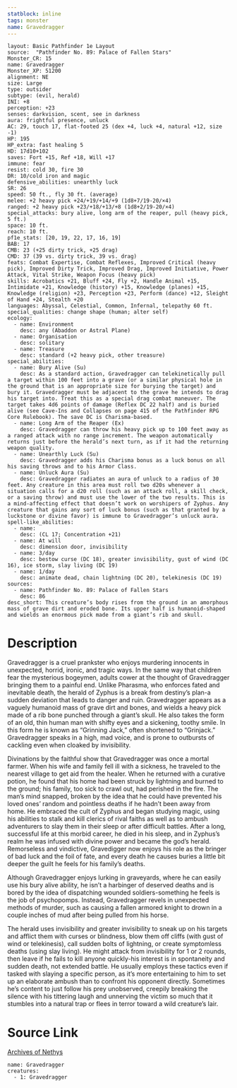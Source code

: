 ```yaml
---
statblock: inline
tags: monster
name: Gravedragger
---
```

```statblock
layout: Basic Pathfinder 1e Layout
source:  "Pathfinder No. 89: Palace of Fallen Stars"
Monster_CR: 15
name: Gravedragger
Monster_XP: 51200
alignment: NE
size: Large
type: outsider
subtype: (evil, herald)
INI: +8
perception: +23
senses: darkvision, scent, see in darkness
aura: frightful presence, unluck
AC: 29, touch 17, flat-footed 25 (dex +4, luck +4, natural +12, size -1)
HP: 195
HP_extra: fast healing 5
HD: 17d10+102
saves: Fort +15, Ref +18, Will +17
immune: fear
resist: cold 30, fire 30
DR: 10/cold iron and magic
defensive_abilities: unearthly luck
SR: 26
speed: 50 ft., fly 30 ft. (average)
melee: +2 heavy pick +24/+19/+14/+9 (1d8+7/19-20/×4)
ranged: +2 heavy pick +23/+18/+13/+8 (1d8+2/19-20/×4)
special_attacks: bury alive, long arm of the reaper, pull (heavy pick, 5 ft.)
space: 10 ft.
reach: 10 ft.
pf1e_stats: [20, 19, 22, 17, 16, 19]
BAB: 17
CMB: 23 (+25 dirty trick, +25 drag)
CMD: 37 (39 vs. dirty trick, 39 vs. drag)
feats: Combat Expertise, Combat Reflexes, Improved Critical (heavy pick), Improved Dirty Trick, Improved Drag, Improved Initiative, Power Attack, Vital Strike, Weapon Focus (heavy pick)
skills: Acrobatics +21, Bluff +24, Fly +2, Handle Animal +15, Intimidate +21, Knowledge (history) +15, Knowledge (planes) +15, Knowledge (religion) +23, Perception +23, Perform (dance) +12, Sleight of Hand +24, Stealth +20
languages: Abyssal, Celestial, Common, Infernal, telepathy 60 ft.
special_qualities: change shape (human; alter self)
ecology:
  - name: Environment
    desc: any (Abaddon or Astral Plane)
  - name: Organisation
    desc: solitary
  - name: Treasure
    desc: standard (+2 heavy pick, other treasure)
special_abilities:
  - name: Bury Alive (Su)
    desc: As a standard action, Gravedragger can telekinetically pull a target within 100 feet into a grave (or a similar physical hole in the ground that is an appropriate size for burying the target) and bury it. Gravedragger must be adjacent to the grave he intends to drag his target into. Treat this as a special drag combat maneuver. The target takes 4d6 points of damage (Reflex DC 22 half) and is buried alive (see Cave-Ins and Collapses on page 415 of the Pathfinder RPG Core Rulebook). The save DC is Charisma-based.
  - name: Long Arm of the Reaper (Ex)
    desc: Gravedragger can throw his heavy pick up to 100 feet away as a ranged attack with no range increment. The weapon automatically returns just before the herald’s next turn, as if it had the returning weapon quality.
  - name: Unearthly Luck (Su)
    desc: Gravedragger adds his Charisma bonus as a luck bonus on all his saving throws and to his Armor Class.
  - name: Unluck Aura (Su)
    desc: Gravedragger radiates an aura of unluck to a radius of 30 feet. Any creature in this area must roll two d20s whenever a situation calls for a d20 roll (such as an attack roll, a skill check, or a saving throw) and must use the lower of the two results. This is a mind-affecting effect that doesn’t work on worshipers of Zyphus. Any creature that gains any sort of luck bonus (such as that granted by a luckstone or divine favor) is immune to Gravedragger’s unluck aura.
spell-like_abilities:
  - name:
    desc: (CL 17; Concentration +21)
  - name: At will
    desc: dimension door, invisibility
  - name: 3/day
    desc: bestow curse (DC 18), greater invisibility, gust of wind (DC 16), ice storm, slay living (DC 19)
  - name: 1/day
    desc: animate dead, chain lightning (DC 20), telekinesis (DC 19)
sources:
  - name: Pathfinder No. 89: Palace of Fallen Stars
    desc: 86
desc_short: This creature’s body rises from the ground in an amorphous mass of grave dirt and eroded bone. Its upper half is humanoid-shaped and wields an enormous pick made from a giant’s rib and skull.
```
# Description
Gravedragger is a cruel prankster who enjoys murdering innocents in unexpected, horrid, ironic, and tragic ways. In the same way that children fear the mysterious bogeymen, adults cower at the thought of Gravedragger bringing them to a painful end. Unlike Pharasma, who enforces fated and inevitable death, the herald of Zyphus is a break from destiny’s plan-a sudden deviation that leads to danger and ruin. Gravedragger appears as a vaguely humanoid mass of grave dirt and bones, and wields a heavy pick made of a rib bone punched through a giant’s skull. He also takes the form of an old, thin human man with shifty eyes and a sickening, toothy smile. In this form he is known as “Grinning Jack,” often shortened to “Grinjack.” Gravedragger speaks in a high, mad voice, and is prone to outbursts of cackling even when cloaked by invisibility.

Divinations by the faithful show that Gravedragger was once a mortal farmer. When his wife and family fell ill with a sickness, he traveled to the nearest village to get aid from the healer. When he returned with a curative potion, he found that his home had been struck by lightning and burned to the ground; his family, too sick to crawl out, had perished in the fire. The man’s mind snapped, broken by the idea that he could have prevented his loved ones’ random and pointless deaths if he hadn’t been away from home. He embraced the cult of Zyphus and began studying magic, using his abilities to stalk and kill clerics of rival faiths as well as to ambush adventurers to slay them in their sleep or after difficult battles. After a long, successful life at this morbid career, he died in his sleep, and in Zyphus’s realm he was infused with divine power and became the god’s herald. Remorseless and vindictive, Gravedigger now enjoys his role as the bringer of bad luck and the foil of fate, and every death he causes buries a little bit deeper the guilt he feels for his family’s deaths.

Although Gravedragger enjoys lurking in graveyards, where he can easily use his bury alive ability, he isn’t a harbinger of deserved deaths and is bored by the idea of dispatching wounded soldiers-something he feels is the job of psychopomps. Instead, Gravedragger revels in unexpected methods of murder, such as causing a fallen armored knight to drown in a couple inches of mud after being pulled from his horse.

The herald uses invisibility and greater invisibility to sneak up on his targets and afflict them with curses or blindness, blow them off cliffs (with gust of wind or telekinesis), call sudden bolts of lightning, or create symptomless deaths (using slay living). He might attack from invisibility for 1 or 2 rounds, then leave if he fails to kill anyone quickly-his interest is in spontaneity and sudden death, not extended battle. He usually employs these tactics even if tasked with slaying a specific person, as it’s more entertaining to him to set up an elaborate ambush than to confront his opponent directly. Sometimes he’s content to just follow his prey unobserved, creepily breaking the silence with his tittering laugh and unnerving the victim so much that it stumbles into a natural trap or flees in terror toward a wild creature’s lair.
# Source Link
[Archives of Nethys](https://aonprd.com/MonsterDisplay.aspx?ItemName=Gravedragger)
```encounter-table
name: Gravedragger
creatures:
  - 1: Gravedragger
```
